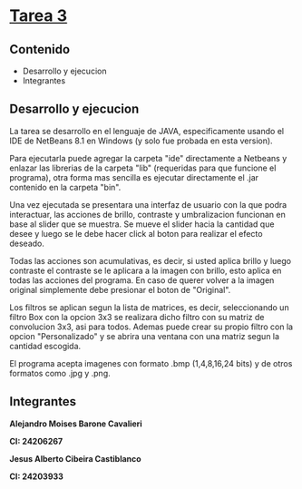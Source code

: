 # [Tarea 3](https://github.com/alejandrombc/PDI_Tarea3)

## Contenido
* Desarrollo y ejecucion
* Integrantes

## Desarrollo y ejecucion
La tarea se desarrollo en el lenguaje de JAVA, especificamente usando el IDE de NetBeans 8.1 en Windows (y solo fue probada en esta version).

Para ejecutarla puede agregar la carpeta "ide" directamente a Netbeans y enlazar las librerias de la carpeta "lib" (requeridas para que funcione el programa), otra forma mas sencilla es ejecutar directamente el .jar contenido en la carpeta "bin".

Una vez ejecutada se presentara una interfaz de usuario con la que podra interactuar, las acciones de brillo, contraste y umbralizacion funcionan en base al slider que se muestra. Se mueve el slider hacia la cantidad que desee y luego se le debe hacer click al boton para realizar el efecto deseado.

Todas las acciones son acumulativas, es decir, si usted aplica brillo y luego contraste el contraste se le aplicara a la imagen con brillo, esto aplica en todas las acciones del programa. En caso de querer volver a la imagen original simplemente debe presionar el boton de "Original". 

Los filtros se aplican segun la lista de matrices, es decir, seleccionando un filtro Box con la opcion 3x3 se realizara dicho filtro con su matriz de convolucion 3x3, asi para todos. Ademas puede crear su propio filtro con la opcion "Personalizado" y se abrira una ventana con una matriz segun la cantidad escogida. 

El programa acepta imagenes con formato .bmp (1,4,8,16,24 bits) y de otros formatos como .jpg y .png.

## Integrantes

**Alejandro Moises Barone Cavalieri**

**CI: 24206267**

**Jesus Alberto Cibeira Castiblanco**

**CI: 24203933**